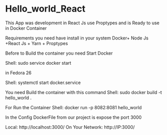 # Hello_world_React
This App was development in React Js use Proptypes and is Ready to use in Docker Container

Requirements you need have install in your system Docker+ Node Js +React Js + Yarn + Proptypes

Before to Build the container you need Start Docker 

Shell: sudo service docker start

in Fedora 26

Shell: systemctl start docker.service

You need Build the container  with this command
Shell: sudo docker build -t hello_world .

For Run the Container
Shell: docker run -p 8082:8081 hello_world

In the Config DockerFile from our project is expose the port 3000

Local:            http://localhost:3000/
On Your Network:  http://IP:3000/
